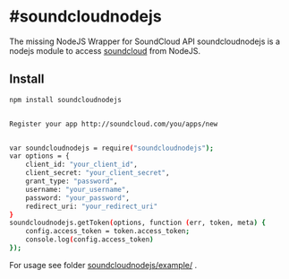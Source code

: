 #soundcloudnodejs
================

The missing NodeJS Wrapper for SoundCloud API
soundcloudnodejs is a nodejs module to access [soundcloud](https://www.soundcloud.com) from NodeJS.

## Install
```bash
npm install soundcloudnodejs


Register your app http://soundcloud.com/you/apps/new


var soundcloudnodejs = require("soundcloudnodejs");
var options = {
    client_id: "your_client_id",
    client_secret: "your_client_secret",
    grant_type: "password",
    username: "your_username",
    password: "your_password",
    redirect_uri: "your_redirect_uri"
}
soundcloudnodejs.getToken(options, function (err, token, meta) {
    config.access_token = token.access_token;
    console.log(config.access_token)
});

```

For usage see folder [soundcloudnodejs/example/](https://github.com/thomasmodeneis/soundcloudnodejs/tree/master/example) .